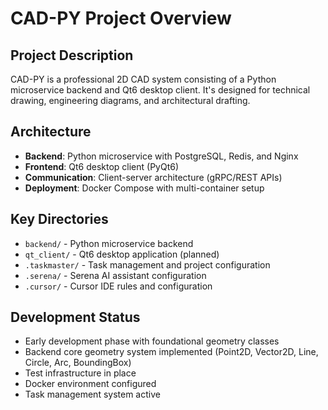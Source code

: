 # CAD-PY Project Overview

## Project Description
CAD-PY is a professional 2D CAD system consisting of a Python microservice backend and Qt6 desktop client. It's designed for technical drawing, engineering diagrams, and architectural drafting.

## Architecture
- **Backend**: Python microservice with PostgreSQL, Redis, and Nginx
- **Frontend**: Qt6 desktop client (PyQt6)
- **Communication**: Client-server architecture (gRPC/REST APIs)
- **Deployment**: Docker Compose with multi-container setup

## Key Directories
- `backend/` - Python microservice backend
- `qt_client/` - Qt6 desktop application (planned)
- `.taskmaster/` - Task management and project configuration
- `.serena/` - Serena AI assistant configuration
- `.cursor/` - Cursor IDE rules and configuration

## Development Status
- Early development phase with foundational geometry classes
- Backend core geometry system implemented (Point2D, Vector2D, Line, Circle, Arc, BoundingBox)
- Test infrastructure in place
- Docker environment configured
- Task management system active
